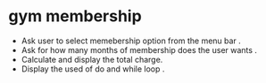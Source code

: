 # gym membership
 - Ask user to select memebership option from the menu bar .
 - Ask for how many months of membership does the user wants .
 - Calculate and display the total charge.
 - Display the used of do and while loop .
 